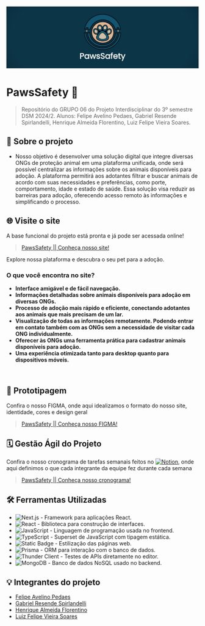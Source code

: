 # <img src="img/capatopo.jpg">
# PawsSafety 🐾
> Repositório do GRUPO 06 do Projeto Interdisciplinar do 3º semestre DSM 2024/2. Alunos: Felipe Avelino Pedaes, Gabriel Resende Spirlandelli, Henrique Almeida Florentino, Luiz Felipe Vieira Soares.


## 📜 Sobre o projeto 
* Nosso objetivo é desenvolver uma solução digital que integre diversas ONGs de proteção animal em uma plataforma unificada, onde será possível centralizar as informações 
sobre os animais disponíveis para adoção. A plataforma permitirá aos adotantes filtrar e buscar animais de acordo com suas necessidades e preferências, como porte, comportamento, idade e 
estado de saúde. Essa solução visa reduzir as barreiras para adoção, oferecendo acesso remoto às informações e simplificando o processo. 


## 🌐 Visite o site 
A base funcional do projeto está pronta e já pode ser acessada online!
> [PawsSafety || Conheça nosso site! ](https://paws-safety.vercel.app/)

Explore nossa plataforma e descubra o seu pet para a adoção.

### **O que você encontra no site?**
- **Interface amigável e de fácil navegação.**
- **Informações detalhadas sobre animais disponíveis para adoção em diversas ONGs.** 
- **Processo de adoção mais rápido e eficiente, conectando adotantes aos animais que mais precisam de um lar.**
- **Visualização de todas as informações remotamente. Podendo entrar em contato também com as ONGs sem a necessidade de visitar cada ONG individualmente.**
- **Oferecer às ONGs uma ferramenta prática para cadastrar animais disponíveis para adoção.**  
- **Uma experiência otimizada tanto para desktop quanto para dispositivos móveis.**
<br />  



## 📂 Prototipagem
Confira o nosso FIGMA, onde aqui idealizamos o formato do nosso site, identidade, cores e design geral<br />
> [PawsSafety || Conheça nosso FIGMA! ](https://www.figma.com/design/28pL6IgATrihzzu8VJAL9q)

## 🗓️ Gestão Ágil do Projeto
Confira o nosso cronograma de tarefas semanais feitos no [![Notion](https://img.shields.io/badge/Notion-000?logo=notion&logoColor=fff)](#), onde aqui definimos o que cada integrante da equipe fez durante cada semana<br />
> [PawsSafety || Conheça nosso cronograma! ](https://www.figma.com/design/28pL6IgATrihzzu8VJAL9q)


## 🛠️ Ferramentas Utilizadas  

- ![Next.js](https://img.shields.io/badge/-Next.js-000?logo=next.js&logoColor=white) - Framework para aplicações React.  
- ![React](https://img.shields.io/badge/-React-61DAFB?logo=react&logoColor=black) - Biblioteca para construção de interfaces.  
- ![JavaScript](https://img.shields.io/badge/-JavaScript-F7DF1E?logo=javascript&logoColor=black) - Linguagem de programação usada no frontend.  
- ![TypeScript](https://img.shields.io/badge/-TypeScript-3178C6?logo=typescript&logoColor=white) - Superset de JavaScript com tipagem estática.  
- ![Static Badge](https://img.shields.io/badge/Tailwind-blue?style=flat&logoSize=github) - Estilização das páginas web.  
- ![Prisma](https://img.shields.io/badge/-Prisma-2D3748?logo=prisma&logoColor=white) - ORM para interação com o banco de dados.  
- ![Thunder Client](https://img.shields.io/badge/-Thunder%20Client-000000?logo=thunder-client&logoColor=white) - Testes de APIs diretamente no editor.  
- ![MongoDB](https://img.shields.io/badge/-MongoDB-47A248?logo=mongodb&logoColor=white) - Banco de dados NoSQL usado no backend.  


## 💡 Integrantes do projeto

* [Felipe Avelino Pedaes](https://github.com/ITzspi)
* [Gabriel Resende Spirlandelli](https://github.com/gabrielspirlan)
* [Henrique Almeida Florentino](https://github.com/henriqueflorentino)
* [Luiz Felipe Vieira Soares](https://github.com/luizfelipesoarees)
